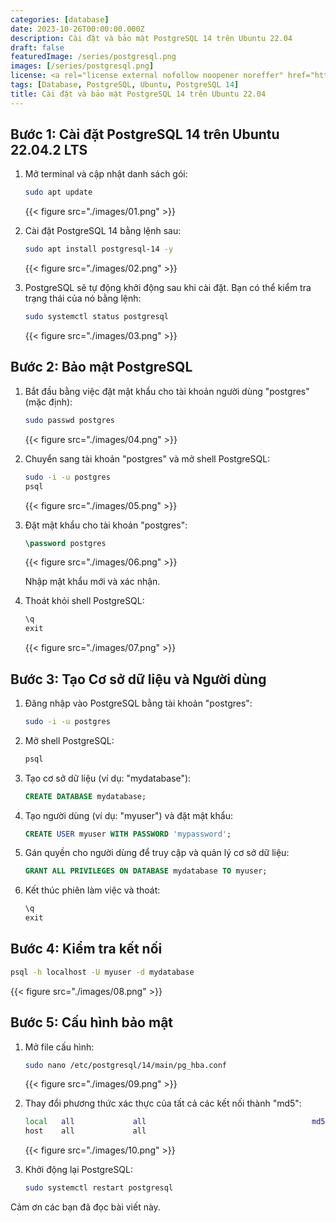 ```yaml
---
categories: [database]
date: 2023-10-26T00:00:00.000Z
description: Cài đặt và bảo mật PostgreSQL 14 trên Ubuntu 22.04
draft: false
featuredImage: /series/postgresql.png
images: [/series/postgresql.png]
license: <a rel="license external nofollow noopener noreffer" href="https://creativecommons.org/licenses/by-nc/4.0/" target="_blank">CC BY-NC 4.0</a>
tags: [Database, PostgreSQL, Ubuntu, PostgreSQL 14]
title: Cài đặt và bảo mật PostgreSQL 14 trên Ubuntu 22.04
---
```


## Bước 1: Cài đặt PostgreSQL 14 trên Ubuntu 22.04.2 LTS

1.  Mở terminal và cập nhật danh sách gói:

    ```bash
    sudo apt update
    ```

    {{< figure src="./images/01.png" >}}

2.  Cài đặt PostgreSQL 14 bằng lệnh sau:

    ```bash
    sudo apt install postgresql-14 -y
    ```

    {{< figure src="./images/02.png" >}}

3.  PostgreSQL sẽ tự động khởi động sau khi cài đặt. Bạn có thể kiểm tra trạng thái của nó bằng lệnh:

    ```bash
    sudo systemctl status postgresql
    ```

    {{< figure src="./images/03.png" >}}

## Bước 2: Bảo mật PostgreSQL

1.  Bắt đầu bằng việc đặt mật khẩu cho tài khoản người dùng "postgres" (mặc định):

    ```bash
    sudo passwd postgres
    ```

    {{< figure src="./images/04.png" >}}

2.  Chuyển sang tài khoản "postgres" và mở shell PostgreSQL:

    ```bash
    sudo -i -u postgres
    psql
    ```

    {{< figure src="./images/05.png" >}}

3.  Đặt mật khẩu cho tài khoản "postgres":

    ```sql
    \password postgres
    ```

    {{< figure src="./images/06.png" >}}

    Nhập mật khẩu mới và xác nhận.

4.  Thoát khỏi shell PostgreSQL:

    ```sql
    \q
    exit
    ```

    {{< figure src="./images/07.png" >}}

## Bước 3: Tạo Cơ sở dữ liệu và Người dùng

1.  Đăng nhập vào PostgreSQL bằng tài khoản "postgres":

    ```bash
    sudo -i -u postgres
    ```

2.  Mở shell PostgreSQL:

    ```bash
    psql
    ```

3.  Tạo cơ sở dữ liệu (ví dụ: "mydatabase"):

    ```sql
    CREATE DATABASE mydatabase;
    ```

4.  Tạo người dùng (ví dụ: "myuser") và đặt mật khẩu:

    ```sql
    CREATE USER myuser WITH PASSWORD 'mypassword';
    ```

5.  Gán quyền cho người dùng để truy cập và quản lý cơ sở dữ liệu:

    ```sql
    GRANT ALL PRIVILEGES ON DATABASE mydatabase TO myuser;
    ```

6.  Kết thúc phiên làm việc và thoát:

    ```sql
    \q
    exit
    ```

## Bước 4: Kiểm tra kết nối

```bash
psql -h localhost -U myuser -d mydatabase
```

{{< figure src="./images/08.png" >}}

## Bước 5: Cấu hình bảo mật

1.  Mở file cấu hình:

    ```bash
    sudo nano /etc/postgresql/14/main/pg_hba.conf
    ```

    {{< figure src="./images/09.png" >}}

2.  Thay đổi phương thức xác thực của tất cả các kết nối thành "md5":

    ```bash
    local   all             all                                     md5
    host    all             all
    ```

    {{< figure src="./images/10.png" >}}

3.  Khởi động lại PostgreSQL:

    ```bash
    sudo systemctl restart postgresql
    ```

Cảm ơn các bạn đã đọc bài viết này.
